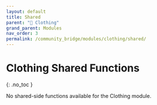 ```yaml
---
layout: default
title: Shared
parent: "👔 Clothing"
grand_parent: Modules
nav_order: 3
permalink: /community_bridge/modules/clothing/shared/
---
```


# Clothing Shared Functions
{: .no_toc }

No shared-side functions available for the Clothing module.